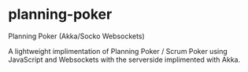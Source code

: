 planning-poker
==============

Planning Poker (Akka/Socko Websockets)

A lightweight implimentation of Planning Poker / Scrum Poker using JavaScript and Websockets with the serverside implimented with Akka. 
